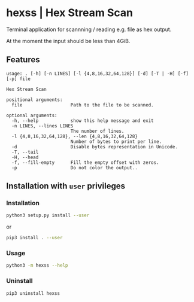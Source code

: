 # hexss | Hex Stream Scan


Terminal application for scannning / reading e.g. file as hex output.

At the moment the input should be less than 4GiB.

## Features
```
usage: . [-h] [-n LINES] [-l {4,8,16,32,64,128}] [-d] [-T | -H] [-f] [-p] file

Hex Stream Scan

positional arguments:
  file                  Path to the file to be scanned.

optional arguments:
  -h, --help            show this help message and exit
  -n LINES, --lines LINES
                        The number of lines.
  -l {4,8,16,32,64,128}, --len {4,8,16,32,64,128}
                        Number of bytes to print per line.
  -d                    Disable bytes representation in Unicode.
  -T, --tail
  -H, --head
  -f, --fill-empty      Fill the empty offset with zeros.
  -p                    Do not color the output..
```

## Installation with `user` privileges

### Installation
```bash
python3 setup.py install --user
```
or
```bash
pip3 install . --user
```

### Usage
```bash
python3 -m hexss --help
```

### Uninstall
```bash
pip3 uninstall hexss
```
